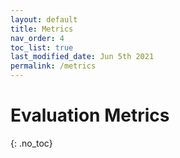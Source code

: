 ```yaml
---
layout: default
title: Metrics
nav_order: 4
toc_list: true
last_modified_date: Jun 5th 2021
permalink: /metrics
---
```


# Evaluation Metrics
{: .no_toc}